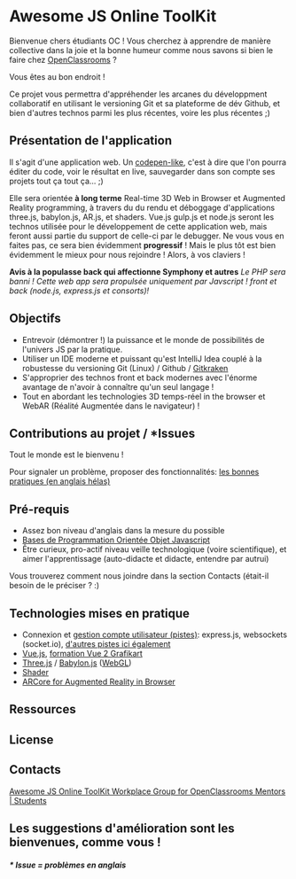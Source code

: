 # Awesome JS Online ToolKit
Bienvenue chers étudiants OC ! Vous cherchez à apprendre de manière collective dans la joie et la bonne humeur
comme nous savons si bien le faire chez [OpenClassrooms](https://openclassrooms.com/) ?

Vous êtes au bon endroit !

Ce projet vous permettra d'appréhender les arcanes du développment collaboratif en utilisant le versioning
Git et sa plateforme de dév Github, et bien d'autres technos parmi les plus récentes, voire les plus récentes ;)

## Présentation de l'application

Il s'agit d'une application web. Un [codepen-like](https://codepen.io/#), c'est à dire que l'on pourra éditer du code, voir le résultat en
live, sauvegarder dans son compte ses projets tout ça tout ça... ;)

Elle sera orientée **à long terme** Real-time 3D Web in Browser et Augmented Reality programming, à travers du  du rendu et déboggage
d'applications three.js, babylon.js, AR.js, et shaders. Vue.js gulp.js et node.js seront les technos utilisée pour 
le développement de cette application web, mais feront aussi partie du support de celle-ci par le debugger. Ne vous
vous en faites pas, ce sera bien évidemment **progressif** ! Mais le plus tôt est bien évidemment le mieux pour nous 
rejoindre ! Alors, à vos claviers !

**Avis à la populasse back qui affectionne Symphony et autres**
*Le PHP sera banni ! Cette web app sera propulsée uniquement par Javscript ! front et back (node.js, express.js et consorts)!*

## Objectifs
* Entrevoir (démontrer !) la puissance et le monde de possibilités de l'univers JS par la pratique.
* Utiliser un IDE moderne et puissant qu'est IntelliJ Idea couplé à la robustesse du versioning Git (Linux) / Github / 
[Gitkraken](https://www.grafikart.fr/formations/git/gitkraken)
* S'approprier des technos front et back modernes avec l'énorme avantage de n'avoir à connaître qu'un seul langage !
* Tout en abordant les technologies 3D temps-réel in the browser et WebAR (Réalité Augmentée dans le navigateur) !

## Contributions au projet / *Issues
Tout le monde est le bienvenu !

Pour signaler un problème, proposer des fonctionnalités: [les bonnes pratiques (en anglais hélas)](https://guides.github.com/features/issues/)


## Pré-requis
* Assez bon niveau d'anglais dans la mesure du possible
* [Bases de Programmation Orientée Objet Javascript](https://openclassrooms.com/courses/apprenez-a-coder-avec-javascript/trop-classe-la-poo)
* Être curieux, pro-actif niveau veille technologique (voire scientifique), et aimer l'apprentissage (auto-didacte et didacte, entendre par autrui)

Vous trouverez comment nous joindre dans la section Contacts (était-il besoin de le préciser ? :)

## Technologies mises en pratique
* Connexion et [gestion compte utilisateur (pistes)](https://www.google.fr/search?q=Syst%C3%A8me+de+connexion+espace+perso+avec+Node.js&ie=utf-8&oe=utf-8&client=firefox-b-ab&gfe_rd=cr&dcr=0&ei=UK-sWcXIOqP_8AesyqmYAw): express.js, websockets (socket.io),
 [d'autres pistes ici également](https://www.google.fr/search?client=firefox-b-ab&dcr=0&q=user+account+socket.io&oq=user+account+socket.io&gs_l=psy-ab.3...5588.5588.0.6320.1.1.0.0.0.0.68.68.1.1.0....0...1..64.psy-ab..0.0.0.PxPl4vZqAa0)
* [Vue.js](https://fr.vuejs.org/v2/guide/index.html), [formation Vue 2 Grafikart]()
* [Three.js](https://www.alsacreations.com/tuto/lire/1572-webgl-3d-three-canvas-threejs.html) / [Babylon.js](https://www.demonixis.net/premier-pas-en-3d-avec-webgl-et-babylon-js/) ([WebGL](https://www.google.fr/search?q=%22webgl&ie=utf-8&oe=utf-8&client=firefox-b-ab&gfe_rd=cr&dcr=0&ei=xyWtWcj8D6n_8Ae3kK6wBg))
* [Shader](https://shaderfrog.com/)
* [ARCore for Augmented Reality in Browser](https://www.blog.google/products/google-vr/arcore-augmented-reality-android-scale/)

## Ressources

## License

## Contacts
[Awesome JS Online ToolKit Workplace Group for OpenClassrooms Mentors | Students](https://openclassrooms.facebook.com/groups/113438132681187/?nux=highlight_create_post)

## Les suggestions d'amélioration sont les bienvenues, comme vous !
##### * Issue = problèmes en anglais

